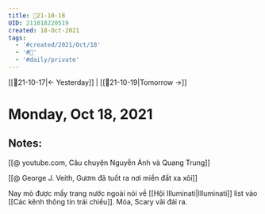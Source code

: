 ```yaml
---
title: 📝21-10-18
UID: 211018220519
created: 18-Oct-2021
tags:
  - '#created/2021/Oct/18'
  - '#📅'
  - '#daily/private'
---
```

[[📝21-10-17|<- Yesterday]] | [[📝21-10-19|Tomorrow ->]]
# Monday, Oct 18, 2021

## Notes:

[[@ youtube.com, Câu chuyện Nguyễn Ánh và Quang Trung]]

[[@ George J. Veith, Gươm đã tuốt ra nơi miền đất xa xôi]]

Nay mò được mấy trang nước ngoài nói về [[Hội Illuminati|Illuminati]] list vào [[Các kênh thông tin trái chiều]]. Móa, Scary vãi đái ra.